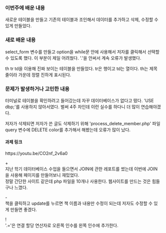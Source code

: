 <h3>이번주에 배운 내용</h3>
<p>
  새로운 테이블을 만들고 기존의 테이블과 조인해서  데이터를 추가하고 삭제, 수정할 수 있게 만들었다.
</p>
<h3>새로 배운 내용</h3>
<p>
  select_form 변수를 만들고 option을 while문 안에 사용해서 저자를 클릭해서 선택할 수 있도록 했다. 
  이 부분이 제일 어려웠다. '.'을 안써서 계속 오류가 발생했다.
</p>
<p>
  th tr td을 이용해 진짜 보이는 테이블을 만들었다. tr은 행이고 td는 열이다. th는 제목줄이라 가운데 정렬 진하게 표시된다.
</p>

<p>
<h3>문제가 발생하거나 고민한 내용</h3>
  터미널로 테이블을 확인하려고 들어갔는데 자꾸 데이터베이스가 없다고 떴다. 'USE dbp;'를 사용하지 않아서였다.
  벌써 4주 차인데 이런 실수를 하다니 더 많이 연습해야겠다. <br>

  저자가 삭제되면 저자가 쓴 글도 삭제하기 위해 'process_delete_member.php' 파일 query 변수에 DELETE color를 추가해서 해봤는데 오류가 많이 났다. 
</p>

<p>
<h4>과제 링크</h4>
  https://youtu.be/CO2nf_2v6a0
</p>

<p>
  + <br>
    지난 학기 데이터베이스 수업을 들으면서 JOIN에 관한 레포트를 썼는데 이번에 JOIN을 사용해 페이지를 만들어보니 재밌었다.<br>
  정말 간단한 사이트 같은데 php 파일을 10개나 사용한다. 웹사이트를 만드는 것은 힘들구나 느꼈다. <br>
  
  \- <br>
    책을 클릭하고 update를 누르면 책 이름과 내용만 수정이 되는데 저자도 수정할 수 있게 만들면 좋겠다. <br>

  \! <br>
    '.='은 연결 할당 연산자로 오른쪽 인수를 왼쪽 인수에 추가한다.

</p>
